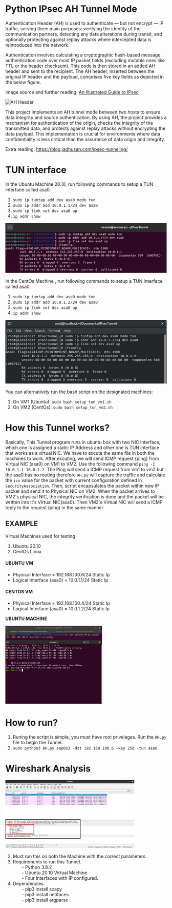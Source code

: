 # Python IPsec AH Tunnel Mode

Authentication Header (AH) is used to authenticate — but not encrypt — IP traffic, serving three main purposes: verifying the identity of the communication partners, detecting any data alterations during transit, and optionally protecting against replay attacks where intercepted data is reintroduced into the network.

Authentication involves calculating a cryptographic hash-based message authentication code over most IP packet fields (excluding mutable ones like TTL or the header checksum). This code is then stored in an added AH header and sent to the recipient. The AH header, inserted between the original IP header and the payload, comprises five key fields as depicted in the below figure. 

Image source and further reading: [An Illustrated Guide to IPsec](http://www.unixwiz.net/techtips/iguide-ipsec.html "IPsec")

![AH Header](http://www.unixwiz.net/images/IPSec-AH-Tunnel-Mode.gif)


This project implements an AH tunnel mode between two hosts to ensure data integrity and source authentication. By using AH, the project provides a mechanism for authentication of the origin, checks the integrity of the transmitted data, and protects against replay attacks without encrypting the data payload. This implementation is crucial for environments where data confidentiality is less critical than the assurance of data origin and integrity.

Extra reading: https://blog.jadhusan.com/ipsec-tunneling/

# TUN interface

In the Ubuntu Machine 20.10, run following commands to setup a TUN interface called asa0.

1. ``sudo ip tuntap add dev asa0 mode tun``
2. ``sudo ip addr add 10.0.1.1/24 dev asa0``
3. ``sudo ip link set dev asa0 up``
4. ``ip addr show``

![tun1](./screenshots/tun1.jpg)

In the CentOs Machine , run following commands to setup a TUN interface called asa0.
1. ``sudo ip tuntap add dev asa0 mode tun``
2. ``sudo ip addr add 10.0.1.2/24 dev asa0``
3. ``sudo ip link set dev asa0 up``
4. ``ip addr show``

![tun1](./screenshots/tun2.jpg)

You can alternatively run the bash script on the designated machines:
1. On VM1 (Ubuntu): ``sudo bash setup_tun_vm1.sh``
2. On VM2 (CentOs): ``sudo bash setup_tun_vm2.sh``

# How this Tunnel works?

Basically, This Tunnel program runs in ubuntu box with two NIC interface, which one is assigned a static IP Address and other one is TUN interface that works as a virtual NIC. We have to excute the same file in both the machines to work. After excuting, we will send ICMP  request {ping} from Virtual NIC (asa0) on VM1 to VM2. Use the following command ``ping -I 10.0.1.1 10.0.1.2``. The Ping will send a ICMP request from vm1 to vm2 but the asa0 has no routing therefore ``AH.py`` will capture the traffic and calculate the ```icv``` value for the packet with current configuration defined in ``SecurityAssociation``. Then, script encapsulates the packet within new IP packet and send it to Physical NIC on VM2. When the packet arrives to VM2's physical NIC, the integrity verification is done and the packet will be written into it's Virtual NIC(asa0). Then VM2's Virtual NIC will send a ICMP reply to the request (ping) in the same manner. 

## EXAMPLE
Virtual Machines used for testing : </br>
1. Ubuntu 20.10
2. CentOs Linux 

#### UBUNTU VM
- Physical Interface = 192.168.100.6/24 Static Ip
- Logical Interface (asa0)   = 10.0.1.1/24     Static Ip

#### CENTOS VM
- Physical Interface = 192.168.100.4/24 Static Ip
- Logical Interface (asa0)  = 10.0.1.2/24      Static Ip


**UBUNTU MACHINE**

<img src="./screenshots/AH_ping_result.jpg" width="60%" alt="AH Ping Result">


# How to run? 
1. Runing the script is simple, you must have root privelages. Run the `AH.py` file to begin the Tunnel. 
2. ``sudo python3 AH.py enp0s3 -dst 192.168.100.6 -key 256 -tun asa0``.
# Wireshark Analysis

<img src="./screenshots/AH_wireshark.JPG" width="80%" alt="AH Ping Result">

2. Must run this on both the Machine with the correct parameters.
3. Requirements to run this Tunnel. </br>
&nbsp;&nbsp;&nbsp;&nbsp;&nbsp;&nbsp; - Python 3.8.2      
&nbsp;&nbsp;&nbsp;&nbsp;&nbsp;&nbsp; - Ubuntu 20.10 Virtual Machine.    
&nbsp;&nbsp;&nbsp;&nbsp;&nbsp;&nbsp; - Four Interfaces with IP configured.        
4. Dependencies.</br>
&nbsp;&nbsp;&nbsp;&nbsp;&nbsp;&nbsp; - pip3 install scapy     
&nbsp;&nbsp;&nbsp;&nbsp;&nbsp;&nbsp; - pip3 install netifaces  
&nbsp;&nbsp;&nbsp;&nbsp;&nbsp;&nbsp; - pip3 install argparse


